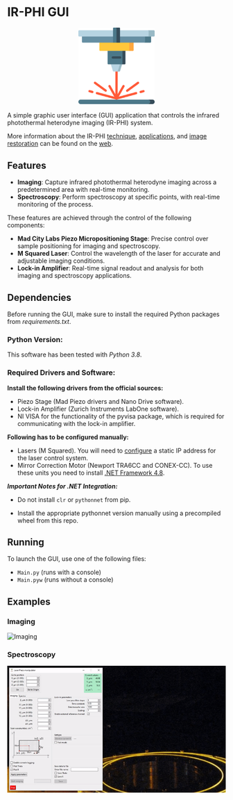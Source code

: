 # IR-PHI GUI
<div align="center">
    <img src="laser.png" width="35%">
</div>

A simple graphic  user interface (GUI) application that controls the infrared photothermal heterodyne imaging (IR-PHI) system. 

More information about the IR-PHI [technique](https://aip.scitation.org/doi/abs/10.1063/1.5142277), [applications](https://pubs.acs.org/doi/abs/10.1021/acs.est.1c05181), and [image restoration](https://pubs.aip.org/aip/jcp/article-abstract/155/21/214202/199981/Deep-image-restoration-for-infrared-photothermal?redirectedFrom=fulltext) can be found on the [web](https://scholar.google.com/scholar?hl=en&as_sdt=0%2C5&q=ir-phi&btnG=).

## Features
- **Imaging**: Capture infrared photothermal heterodyne imaging across a predetermined area with real-time monitoring.
- **Spectroscopy**: Perform spectroscopy at specific points, with real-time monitoring of the process.

These features are achieved through the control of the following components:
- **Mad City Labs Piezo Micropositioning Stage**: Precise control over sample positioning for imaging and spectroscopy.
- **M Squared Laser**: Control the wavelength of the laser for accurate and adjustable imaging conditions.
- **Lock-in Amplifier**: Real-time signal readout and analysis for both imaging and spectroscopy applications.

## Dependencies

Before running the GUI, make sure to install the required Python packages from *requirements.txt*.

### Python Version:
This software has been tested with *Python 3.8*.

### Required Drivers and Software:

**Install the following drivers from the official sources:**
- Piezo Stage (Mad Piezo drivers and Nano Drive software).
- Lock-in Amplifier (Zurich Instruments LabOne software).
- NI VISA for the functionality of the pyvisa package, which is required for communicating with the lock-in amplifier.

**Following has to be configured manually:**
- Lasers (M Squared). You will need to [configure](https://pureinfotech.com/set-static-ip-address-windows-10/) a static IP address for the laser control system.
- Mirror Correction Motor (Newport TRA6CC and CONEX-CC). To use these units you need to install [.NET Framework 4.8](https://dotnet.microsoft.com/en-us/download/dotnet-framework/net48).

***Important Notes for .NET Integration:***

- Do not install `clr` or `pythonnet` from pip.

- Install the appropriate pythonnet version manually using a precompiled wheel from this repo.






## Running
To launch the GUI, use one of the following files:

- `Main.py` (runs with a console)
- `Main.pyw` (runs without a console)

## Examples

### Imaging

![Imaging](./Examples/imaging_2_speed_x3.gif "Imaging example, speed x3")


### Spectroscopy

![Spectroscopy](./Examples/spectroscopy_1_speed_x7.gif "Spectroscopy example, speed x7")
